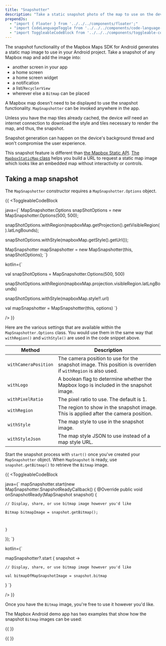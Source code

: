 ```yaml
---
title: "Snapshotter"
description: "Take a static snapshot photo of the map to use on the device in your app, a notification, or even to share with others."
prependJs:
  - "import { Floater } from '../../../components/floater';"
  - "import CodeLanguageToggle from '../../../components/code-language-toggle';"
  - "import ToggleableCodeBlock from '../../../components/toggleable-code-block';"
---
```


The snapshot functionality of the Mapbox Maps SDK for Android generates a static map image to use in your Android project. Take a snapshot of any Mapbox map and add the image into:

- another screen in your app
- a home screen
- a home screen widget
- a notification
- a list/`RecyclerView`
- wherever else a `Bitmap` can be placed

A Mapbox map doesn't need to be displayed to use the snapshot functionality. `MapSnapshotter` can be invoked anywhere in the app.

Unless you have the map tiles already cached, the device _will_ need an internet connection to download the style and tiles necessary to render the map, and thus, the snapshot.

Snapshot generation can happen on the device's background thread and won't compromise the user experience.

This snapshot feature is different than [the Mapbox Static API](/android/java/overview/static-image). [The `MapboxStaticMap` class](https://github.com/mapbox/mapbox-java/blob/afe9e88c9a09a413405571678d17499aa0a5f25c/services-staticmap/src/main/java/com/mapbox/api/staticmap/v1/MapboxStaticMap.java) helps you build a URL to request a static map image which looks like an embedded map without interactivity or controls.

## Taking a map snapshot

The `MapSnapshotter` constructor requires a `MapSnapshotter.Options` object.

{{
<CodeLanguageToggle id="take-a-map-snapshot" />
<ToggleableCodeBlock

java={`
MapSnapshotter.Options snapShotOptions = new MapSnapshotter.Options(500, 500);

snapShotOptions.withRegion(mapboxMap.getProjection().getVisibleRegion().latLngBounds);

snapShotOptions.withStyle(mapboxMap.getStyle().getUrl());

MapSnapshotter mapSnapshotter = new MapSnapshotter(this, snapShotOptions);
`}

kotlin={`

val snapShotOptions = MapSnapshotter.Options(500, 500)

snapShotOptions.withRegion(mapboxMap.projection.visibleRegion.latLngBounds)

snapShotOptions.withStyle(mapboxMap.style!!.url)

val mapSnapshotter = MapSnapshotter(this, options)
`}

/>
}}

Here are the various settings that are available within the `MapSnapshotter.Options` class. You would use them in the same way that `withRegion()` and `withStyle()` are used in the code snippet above.

| Method | Description |
| --- | --- |
| `withCameraPosition` | The camera position to use for the snapshot image. This position is overriden if `withRegion` is also used.
| `withLogo ` | A boolean flag to determine whether the Mapbox logo is included in the snapshot image.
| `withPixelRatio ` | The pixel ratio to use. The default is 1.
| `withRegion ` | The region to show in the snapshot image. This is applied after the camera position.
| `withStyle ` | The map style to use in the snapshot image.
| `withStyleJson ` | The map style JSON to use instead of a map style URL.

Start the snapshot process with `start()` once you've created your `MapSnapshotter` object. When `MapSnapshot` is ready, use `snapshot.getBitmap()` to retrieve the `Bitmap` image.

{{
<CodeLanguageToggle id="get-bipmap" />
<ToggleableCodeBlock

java={`
mapSnapshotter.start(new MapSnapshotter.SnapshotReadyCallback() {
	@Override
	public void onSnapshotReady(MapSnapshot snapshot) {

	// Display, share, or use bitmap image however you'd like

	Bitmap bitmapImage = snapshot.getBitmap();



	}
});
`}

kotlin={`

mapSnapshotter?.start { snapshot ->

	// Display, share, or use bitmap image however you'd like

	val bitmapOfMapSnapshotImage = snapshot.bitmap


}
`}

/>
}}


Once you have the `Bitmap` image, you're free to use it however you'd like.

The Mapbox Android demo app has two examples that show how the snapshot `Bitmap` images can be used:

{{
  <Floater
    url="https://github.com/mapbox/mapbox-android-demo/blob/master/MapboxAndroidDemo/src/main/java/com/mapbox/mapboxandroiddemo/examples/snapshot/SnapshotShareActivity.java"
    title="Sharing"
    category="example"
    text="Share the real-time map snapshot image"
  />
}}

{{
  <Floater
    url="https://github.com/mapbox/mapbox-android-demo/blob/master/MapboxAndroidDemo/src/main/java/com/mapbox/mapboxandroiddemo/examples/snapshot/SnapshotNotificationActivity.java"
    title="UI"
    category="example"
    text="Use the map snapshot image in a notification"
  />
}}

